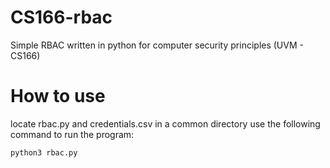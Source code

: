 # CS166-rbac
Simple RBAC written in python for computer security principles (UVM - CS166)

# How to use
locate rbac.py and credentials.csv in a common directory
use the following command to run the program:
```console
python3 rbac.py
```
